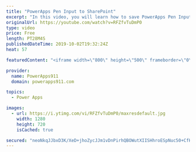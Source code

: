 ```yaml
---
title: "PowerApps Pen Input to SharePoint"
excerpt: "In this video, you will learn how to save PowerApps Pen Input to SharePoint, OneDrive, PDF, and Email. Using a combination of the JSON Function and Microsoft Flow.  Link to PowerApps Training https://www.PowerApps911.com/training"
originalUrl: https://youtube.com/watch?v=RFZfvTuDmP0
type: video
price: Free
length: PT28M4S
publishedDateTime: 2019-10-02T19:32:24Z
heat: 57

featuredContent: "<iframe width=\"800\" height=\"500\" frameborder=\"0\" src=\"https://www.youtube.com/embed/RFZfvTuDmP0\" allow=\"accelerometer; autoplay; encrypted-media; gyroscope; picture-in-picture\" allowfullscreen></iframe>"

provider:
  name: PowerApps911
  domain: powerapps911.com

topics:
  - Power Apps

images:
  - url: https://i.ytimg.com/vi/RFZfvTuDmP0/maxresdefault.jpg
    width: 1280
    height: 720
    isCached: true

secured: "neoNkqJJbxD3K/XeD+jhoZycJJm1vDnPirhQBOWutXIISHhroESpNuc50+CfHAQMRMsJKc0ueHdwK2d2fV+5GvL3oS0P38Bv2tZ0u5h/qmoR2B+r7KuKJ/tPnz/KU3mR8Vh8o0LrcfzVbKbJZrgW2MBHwd/Kh9BNN4UDJl6EWKSf/F3zGXCD1Uxm4qkdfREH7eM1o7DLkvoSHBBCC/kqRmGaVxoRTE5e7gPxZT+lNztGeHSIghA14JXpbNsC5oRfvmWGMiKS/KqVoWSvv/mpkPfB1t5p6QKPwi7hxC2DlvQNXrb2iD+OYdOQSS/FJVSykMVZjCRc277B7ejxPTr1QX0sGdhphhSYPnOMLM2AEi7dp6qFsJuhcqfc7+venbar4nJ51yXcrF09SmfekTqN+GPuWmAAxksX1aZWJyYEh0s=;Soo4N32GoK8DyLwgkhn5BQ=="
---
```


